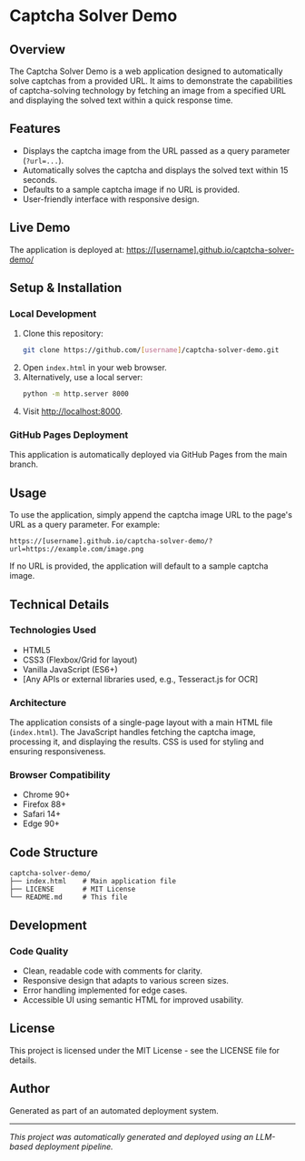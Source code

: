 # Captcha Solver Demo

## Overview
The Captcha Solver Demo is a web application designed to automatically solve captchas from a provided URL. It aims to demonstrate the capabilities of captcha-solving technology by fetching an image from a specified URL and displaying the solved text within a quick response time.

## Features
- Displays the captcha image from the URL passed as a query parameter (`?url=...`).
- Automatically solves the captcha and displays the solved text within 15 seconds.
- Defaults to a sample captcha image if no URL is provided.
- User-friendly interface with responsive design.

## Live Demo
The application is deployed at: [https://[username].github.io/captcha-solver-demo/](https://[username].github.io/captcha-solver-demo/)

## Setup & Installation

### Local Development
1. Clone this repository:
   ```bash
   git clone https://github.com/[username]/captcha-solver-demo.git
   ```
2. Open `index.html` in your web browser.
3. Alternatively, use a local server:
   ```bash
   python -m http.server 8000
   ```
4. Visit [http://localhost:8000](http://localhost:8000).

### GitHub Pages Deployment
This application is automatically deployed via GitHub Pages from the main branch.

## Usage
To use the application, simply append the captcha image URL to the page's URL as a query parameter. For example:
```
https://[username].github.io/captcha-solver-demo/?url=https://example.com/image.png
```
If no URL is provided, the application will default to a sample captcha image.

## Technical Details

### Technologies Used
- HTML5
- CSS3 (Flexbox/Grid for layout)
- Vanilla JavaScript (ES6+)
- [Any APIs or external libraries used, e.g., Tesseract.js for OCR]

### Architecture
The application consists of a single-page layout with a main HTML file (`index.html`). The JavaScript handles fetching the captcha image, processing it, and displaying the results. CSS is used for styling and ensuring responsiveness.

### Browser Compatibility
- Chrome 90+
- Firefox 88+
- Safari 14+
- Edge 90+

## Code Structure
```
captcha-solver-demo/
├── index.html    # Main application file
├── LICENSE       # MIT License
└── README.md     # This file
```

## Development

### Code Quality
- Clean, readable code with comments for clarity.
- Responsive design that adapts to various screen sizes.
- Error handling implemented for edge cases.
- Accessible UI using semantic HTML for improved usability.

## License
This project is licensed under the MIT License - see the LICENSE file for details.

## Author
Generated as part of an automated deployment system.

***
*This project was automatically generated and deployed using an LLM-based deployment pipeline.*
